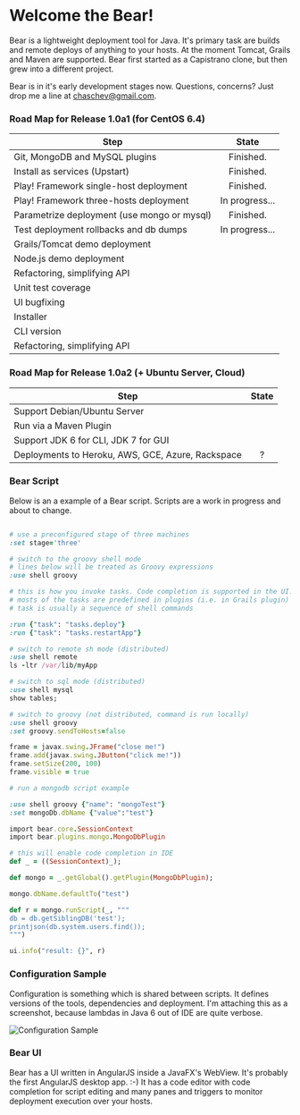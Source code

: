 # Welcome the Bear!

Bear is a lightweight deployment tool for Java. It's primary task are builds and remote deploys of anything to your hosts. At the moment Tomcat, Grails and Maven are supported. Bear first started as a Capistrano clone, but then grew into a different project.

Bear is in it's early development stages now. Questions, concerns? Just drop me a line at chaschev@gmail.com.

### Road Map for Release 1.0a1 (for CentOS 6.4)

| Step                                        | State          | 
| ------------------------------------------- |:--------------:|
| Git, MongoDB and MySQL plugins              | Finished.      |
| Install as services (Upstart)               | Finished.      | 
| Play! Framework single-host deployment      | Finished.      | 
| Play! Framework three-hosts deployment      | In progress... |
| Parametrize deployment (use mongo or mysql) | Finished.      |
| Test deployment rollbacks and db dumps      | In progress... |
| Grails/Tomcat demo deployment               |                | 
| Node.js demo deployment                     |                | 
| Refactoring, simplifying API                |                | 
| Unit test coverage                          |                |
| UI bugfixing                                |                |
| Installer                                   |                |
| CLI version                                 |                | 
| Refactoring, simplifying API                |                | 



### Road Map for Release 1.0a2 (+ Ubuntu Server, Cloud)

| Step                                        | State          | 
| ------------------------------------------- |:--------------:|
| Support Debian/Ubuntu Server                |                |
| Run via a Maven Plugin                      |                |
| Support JDK 6 for CLI, JDK 7 for GUI        |                | 
| Deployments to Heroku, AWS, GCE, Azure, Rackspace |      ?       |

### Bear Script

Below is an a example of a Bear script. Scripts are a work in progress and about to change.

```ruby

# use a preconfigured stage of three machines
:set stage='three'

# switch to the groovy shell mode
# lines below will be treated as Groovy expressions
:use shell groovy

# this is how you invoke tasks. Code completion is supported in the UI.
# mosts of the tasks are predefined in plugins (i.e. in Grails plugin)
# task is usually a sequence of shell commands

:run {"task": "tasks.deploy"}
:run {"task": "tasks.restartApp"}

# switch to remote sh mode (distributed)
:use shell remote
ls -ltr /var/lib/myApp

# switch to sql mode (distributed)
:use shell mysql
show tables;

# switch to groovy (not distributed, command is run locally)
:use shell groovy
:set groovy.sendToHosts=false

frame = javax.swing.JFrame("close me!")
frame.add(javax.swing.JButton("click me!"))
frame.setSize(200, 100)
frame.visible = true

# run a mongodb script example

:use shell groovy {"name": "mongoTest"}
:set mongoDb.dbName {"value":"test"}

import bear.core.SessionContext
import bear.plugins.mongo.MongoDbPlugin

# this will enable code completion in IDE
def _ = ((SessionContext)_);

def mongo = _.getGlobal().getPlugin(MongoDbPlugin);

mongo.dbName.defaultTo("test")

def r = mongo.runScript(_, """
db = db.getSiblingDB('test');
printjson(db.system.users.find());
""")

ui.info("result: {}", r)
```

### Configuration Sample

Configuration is something which is shared between scripts. It defines versions of the tools, dependencies and deployment. I'm attaching this as a screenshot, because lambdas in Java 6 out of IDE are quite verbose.

![Configuration Sample][confSample]

[confSample]: https://raw.github.com/chaschev/bear/master/doc/bear-settings.png

### Bear UI

Bear has a UI written in AngularJS inside a JavaFX's WebView. It's probably the first AngularJS desktop app. :-) It has  a code editor with code completion for script editing and many panes and triggers to monitor deployment execution over your hosts.

